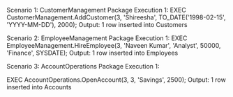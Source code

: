 Scenario 1: CustomerManagement Package
Execution 1:
EXEC CustomerManagement.AddCustomer(3, 'Shireesha', TO_DATE('1998-02-15', 'YYYY-MM-DD'), 2000);
Output:
1 row inserted into Customers

Scenario 2: EmployeeManagement Package
 Execution 1:
EXEC EmployeeManagement.HireEmployee(3, 'Naveen Kumar', 'Analyst', 50000, 'Finance', SYSDATE);
Output:
1 row inserted into Employees


Scenario 3: AccountOperations Package
Execution 1:

EXEC AccountOperations.OpenAccount(3, 3, 'Savings', 2500);
 Output:
1 row inserted into Accounts
